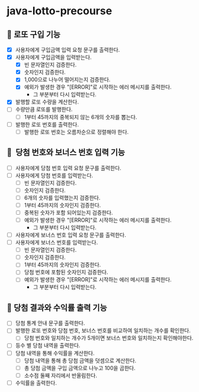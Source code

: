 # java-lotto-precourse

## 💸 로또 구입 기능
- [X] 사용자에게 구입금액 입력 요청 문구를 출력한다.
- [X] 사용자에게 구입금액을 입력받는다.
    - [X] 빈 문자열인지 검증한다.
    - [X] 숫자인지 검증한다.
    - [X] 1,000으로 나누어 떨어지는지 검증한다.
    - [X] 예외가 발생한 경우 "[ERROR]"로 시작하는 에러 메시지를 출력한다.
        - 그 부분부터 다시 입력받는다.
- [X] 발행할 로또 수량을 계산한다.
- [ ] 수량만큼 로또를 발행한다.
    - [ ] 1부터 45까지의 중복되지 않는 6개의 숫자를 뽑는다.
- [ ] 발행한 로또 번호를 출력한다.
    - [ ] 발행한 로또 번호는 오름차순으로 정렬해야 한다.

## 🎱  당첨 번호와 보너스 번호 입력 기능
- [ ] 사용자에게 당첨 번호 입력 요청 문구를 출력한다.
- [ ] 사용자에게 당첨 번호를 입력받는다.
    - [ ] 빈 문자열인지 검증한다.
    - [ ] 숫자인지 검증한다.
    - [ ] 6개의 숫자를 입력했는지 검증한다.
    - [ ] 1부터 45까지의 숫자인지 검증한다.
    - [ ] 중복된 숫자가 포함 되어있는지 검증한다.
    - [ ] 예외가 발생한 경우 "[ERROR]"로 시작하는 에러 메시지를 출력한다.
        - 그 부분부터 다시 입력받는다.
- [ ] 사용자에게 보너스 번호 입력 요청 문구를 출력한다.
- [ ] 사용자에게 보너스 번호를 입력받는다.
    - [ ] 빈 문자열인지 검증한다.
    - [ ] 숫자인지 검증한다.
    - [ ] 1부터 45까지의 숫자인지 검증한다.
    - [ ] 당첨 번호에 포함된 숫자인지 검증한다.
    - [ ] 예외가 발생한 경우 "[ERROR]"로 시작하는 에러 메시지를 출력한다.
        - 그 부분부터 다시 입력받는다.

## 🥇 당첨 결과와 수익률 출력 기능
- [ ] 당첨 통계 안내 문구를 출력한다.
- [ ] 발행한 로또 번호와 당첨 번호, 보너스 번호를 비교하여 일치하는 개수를 확인한다.
    - [ ] 당첨 번호와 일치하는 개수가 5개이면 보너스 번호와 일치하는지 확인해야한다.
- [ ] 등수 별 당첨 내역을 출력한다.
- [ ] 당첨 내역을 통해 수익률을 계산한다.
    - [ ] 당첨 내역을 통해 총 당첨 금액을 덧셈으로 계산한다.
    - [ ] 총 당첨 금액을 구입 금액으로 나누고 100을 곱한다.
    - [ ] 소수점 둘째 자리에서 반올림한다.
- [ ] 수익률을 출력한다.

